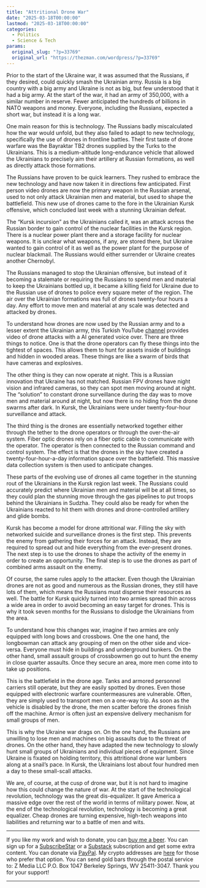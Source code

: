 ```yaml
---
title: "Attritional Drone War"
date: "2025-03-18T00:00:00"
lastmod: "2025-03-18T00:00:00"
categories:
  - Politics
  - Science & Tech
params:
  original_slug: "?p=33769"
  original_url: "https://thezman.com/wordpress/?p=33769"
---
```


Prior to the start of the Ukraine war, it was assumed that the Russians,
if they desired, could quickly smash the Ukrainian army. Russia is a big
country with a big army and Ukraine is not as big, but few understood
that it had a big army. At the start of the war, it had an army of
350,000, with a similar number in reserve. Fewer anticipated the
hundreds of billions in NATO weapons and money. Everyone, including the
Russians, expected a short war, but instead it is a long war.

One main reason for this is technology. The Russians badly miscalculated
how the war would unfold, but they also failed to adapt to new
technology, specifically the use of drones in frontline battles. Their
first taste of drone warfare was the Bayraktar TB2 drones supplied by
the Turks to the Ukrainians. This is a medium-altitude long-endurance
vehicle that allowed the Ukrainians to precisely aim their artillery at
Russian formations, as well as directly attack those formations.

The Russians have proven to be quick learners. They rushed to embrace
the new technology and have now taken it in directions few anticipated.
First person video drones are now the primary weapon in the Russian
arsenal, used to not only attack Ukrainian men and material, but used to
shape the battlefield. This new use of drones came to the fore in the
Ukrainian Kursk offensive, which concluded last week with a stunning
Ukrainian defeat.

The “Kursk incursion” as the Ukrainians called it, was an attack across
the Russian border to gain control of the nuclear facilities in the
Kursk region. There is a nuclear power plant there and a storage
facility for nuclear weapons. It is unclear what weapons, if any, are
stored there, but Ukraine wanted to gain control of it as well as the
power plant for the purpose of nuclear blackmail. The Russians would
either surrender or Ukraine creates another Chernobyl.

The Russians managed to stop the Ukrainian offensive, but instead of it
becoming a stalemate or requiring the Russians to spend men and material
to keep the Ukrainians bottled up, it became a killing field for Ukraine
due to the Russian use of drones to police every square meter of the
region. The air over the Ukrainian formations was full of drones
twenty-four hours a day. Any effort to move men and material at any
scale was detected and attacked by drones.

To understand how drones are now used by the Russian army and to a
lesser extent the Ukrainian army, this Turkish YouTube <a
href="https://www.youtube.com/c/K%C3%BCreselSava%C5%9F%C3%A7%C4%B1T%C3%BCrkiye/videos"
rel="noopener" target="_blank">channel</a> provides video of drone
attacks with a AI generated voice over. There are three things to
notice. One is that the drone operators can fly these things into the
tightest of spaces. This allows them to hunt for assets inside of
buildings and hidden in wooded areas. These things are like a swarm of
birds that have cameras and explosives.

The other thing is they can now operate at night. This is a Russian
innovation that Ukraine has not matched. Russian FPV drones have night
vision and infrared cameras, so they can spot men moving around at
night. The “solution” to constant drone surveillance during the day was
to move men and material around at night, but now there is no hiding
from the drone swarms after dark. In Kursk, the Ukrainians were under
twenty-four-hour surveillance and attack.

The third thing is the drones are essentially networked together either
through the tether to the drone operators or through the over-the-air
system. Fiber optic drones rely on a fiber optic cable to communicate
with the operator. The operator is then connected to the Russian command
and control system. The effect is that the drones in the sky have
created a twenty-four-hour-a-day information space over the battlefield.
This massive data collection system is then used to anticipate changes.

These parts of the evolving use of drones all came together in the
stunning rout of the Ukrainians in the Kursk region last week. The
Russians could accurately predict where Ukrainian men and material will
be at all times, so they could plan the stunning move through the gas
pipelines to put troops behind the Ukrainians in Sudzha. They could also
be ready for when the Ukrainians reacted to hit them with drones and
drone-controlled artillery and glide bombs.

Kursk has become a model for drone attritional war. Filling the sky with
networked suicide and surveillance drones is the first step. This
prevents the enemy from gathering their forces for an attack. Instead,
they are required to spread out and hide everything from the
ever-present drones. The next step is to use the drones to shape the
activity of the enemy in order to create an opportunity. The final step
is to use the drones as part of combined arms assault on the enemy.

Of course, the same rules apply to the attacker. Even though the
Ukrainian drones are not as good and numerous as the Russian drones,
they still have lots of them, which means the Russians must disperse
their resources as well. The battle for Kursk quickly turned into two
armies spread thin across a wide area in order to avoid becoming an easy
target for drones. This is why it took seven months for the Russians to
dislodge the Ukrainians from the area.

To understand how this changes war, imagine if two armies are only
equipped with long bows and crossbows. One the one hand, the longbowman
can attack any grouping of men on the other side and vice-versa.
Everyone must hide in buildings and underground bunkers. On the other
hand, small assault groups of crossbowmen go out to hunt the enemy in
close quarter assaults. Once they secure an area, more men come into to
take up positions.

This is the battlefield in the drone age. Tanks and armored personnel
carriers still operate, but they are easily spotted by drones. Even
those equipped with electronic warfare countermeasures are vulnerable.
Often, they are simply used to transport men on a one-way trip. As soon
as the vehicle is disabled by the drone, the men scatter before the
drones finish off the machine. Armor is often just an expensive delivery
mechanism for small groups of men.

This is why the Ukraine war drags on. On the one hand, the Russians are
unwilling to lose men and machines on big assaults due to the threat of
drones. On the other hand, they have adapted the new technology to
slowly hunt small groups of Ukrainians and individual pieces of
equipment. Since Ukraine is fixated on holding territory, this
attritional drone war lumbers along at a snail’s pace. In Kursk, the
Ukrainians lost about four hundred men a day to these small-scall
attacks.

We are, of course, at the cusp of drone war, but it is not hard to
imagine how this could change the nature of war. At the start of the
technological revolution, technology was the great dis-equalizer. It
gave America a massive edge over the rest of the world in terms of
military power. Now, at the end of the technological revolution,
technology is becoming a great equalizer. Cheap drones are turning
expensive, high-tech weapons into liabilities and returning war to a
battle of men and wits.

------------------------------------------------------------------------

If you like my work and wish to donate, you can
<a href="https://www.buymeacoffee.com/mujolulu" rel="noopener"
target="_blank">buy me a beer</a>. You can sign up for a
<a href="https://www.subscribestar.com/the-z-blog" rel="noopener"
target="_blank">SubscribeStar</a> or a
<a href="https://thedissident.substack.com/" rel="noopener"
target="_blank">Substack</a> subscription and get some extra content.
You can donate via <a
href="https://www.paypal.com/donate/?cmd=_s-xclick&amp;hosted_button_id=UDAS2Q8JYA6CN&amp;source=url"
rel="noopener" target="_blank">PayPal</a>. My crypto addresses are
<a href="https://thezman.com/wordpress/?page_id=22713" rel="noopener"
target="_blank">here</a> for those who prefer that option. You can send
gold bars through the postal service to: Z Media LLC P.O. Box 1047
Berkeley Springs, WV 25411-3047. Thank you for your support!

------------------------------------------------------------------------
